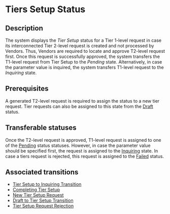# Tiers Setup Status
## Description
The system displays the *Tier Setup* status for a Tier 1-level request in case its interconnected Tier 2-level request is created and not processed by Vendors. Thus, Vendors are required to locate and approve T2-level request first. Once this request is successfully approved, the system transfers the T1-level request from Tier Setup to the *Pending* state. Alternatively, in case the parameter value is inquired, the system transfers T1-level request to the *Inquiring* state.
## Prerequisites
A generated T2-level request is required to assign the status to a new tier request. Tier requests can also be assigned to this state from the [Draft](draft.html) status.
## Transferable statuses
Once the T2-level request is approved, T1-level request is assigned to one of the [Pending](s-b-pending.html) status statuses. However, in case the parameter value should be specified first, the request is assigned to the [Inquiring](s-d-inquiring.html) state.
In case a tiers request is rejected, this request is assigned to the [Failed](s-f-failed.html) status.
## Associated transitions
* [Tier Setup to Inquiring Transition](t-7-tier-inquiring.html) 
* [Completing Tier Setup](t-8-tier-pending.html)
* [New Tier Setup Request](t-10-new-tiers.html)
* [Draft to Tier Setup Transition](t-12-draft-tiers.html)
* [Tier Setup Request Rejection](t-16-tier-failed.html) 